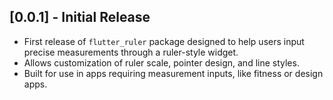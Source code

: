 ## [0.0.1] - Initial Release

- First release of `flutter_ruler` package designed to help users input precise measurements through a ruler-style widget.
- Allows customization of ruler scale, pointer design, and line styles.
- Built for use in apps requiring measurement inputs, like fitness or design apps.

